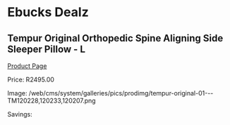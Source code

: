 
# Ebucks Dealz
## Tempur Original Orthopedic Spine Aligning Side Sleeper Pillow - L
[Product Page](https://www.ebucks.com/web/shop/productSelected.do?prodId=1228151309&catId=704984344)

Price: R2495.00

Image: /web/cms/system/galleries/pics/prodimg/tempur-original-01---TM120228,120233,120207.png

Savings: 


	